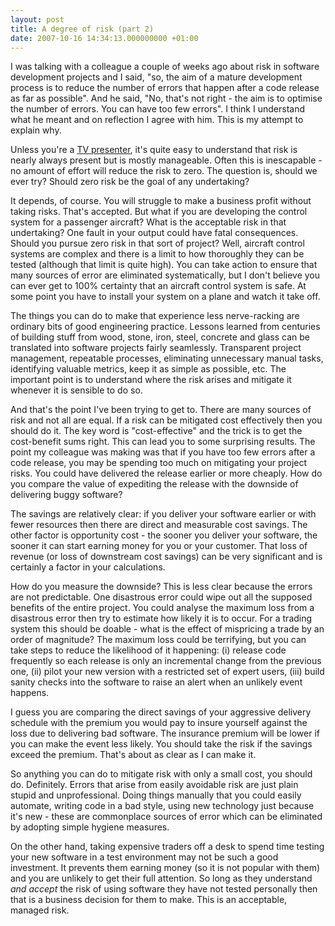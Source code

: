 ```yaml
---
layout: post
title: A degree of risk (part 2)
date: 2007-10-16 14:34:13.000000000 +01:00
---
```

I was talking with a colleague a couple of weeks ago about risk in software development projects and I said, "so, the aim of a mature development process is to reduce the number of errors that happen after a code release as far as possible". And he said, "No, that's not right - the aim is to optimise the number of errors. You can have too few errors". I think I understand what he meant and on reflection I agree with him. This is my attempt to explain why.

Unless you're a <a href="https://www.dominicsayers.com/2007/10/12/a-degree-of-risk-part-1/">TV presenter</a>, it's quite easy to understand that risk is nearly always present but is mostly manageable. Often this is inescapable - no amount of effort will reduce the risk to zero. The question is, should we ever try? Should zero risk be the goal of any undertaking?

It depends, of course. You will struggle to make a business profit without taking risks. That's accepted. But what if you are developing the control system for a passenger aircraft? What is the acceptable risk in that undertaking? One fault in your output could have fatal consequences. Should you pursue zero risk in that sort of project? Well, aircraft control systems are complex and there is a limit to how thoroughly they can be tested (although that limit is quite high). You can take action to ensure that many sources of error are eliminated systematically, but I don't believe you can ever get to 100% certainty that an aircraft control system is safe. At some point you have to install your system on a plane and watch it take off.

The things you can do to make that experience less nerve-racking are ordinary bits of good engineering practice. Lessons learned from centuries of building stuff from wood, stone, iron, steel, concrete and glass can be translated into software projects fairly seamlessly. Transparent project management, repeatable processes, eliminating unnecessary manual tasks, identifying valuable metrics, keep it as simple as possible, etc. The important point is to understand where the risk arises and mitigate it whenever it is sensible to do so.

And that's the point I've been trying to get to. There are many sources of risk and not all are equal. If a risk can be mitigated cost effectively then you should do it. The key word is "cost-effective" and the trick is to get the cost-benefit sums right. This can lead you to some surprising results. The point my colleague was making was that if you have too few errors after a code release, you may be spending too much on mitigating your project risks. You could have delivered the release earlier or more cheaply. How do you compare the value of expediting the release with the downside of delivering buggy software?

The savings are relatively clear: if you deliver your software earlier or with fewer resources then there are direct and measurable cost savings. The other factor is opportunity cost - the sooner you deliver your software, the sooner it can start earning money for you or your customer. That loss of revenue (or loss of downstream cost savings) can be very significant and is certainly a factor in your calculations.

How do you measure the downside? This is less clear because the errors are not predictable. One disastrous error could wipe out all the supposed benefits of the entire project. You could analyse the maximum loss from a disastrous error then try to estimate how likely it is to occur. For a trading system this should be doable - what is the effect of mispricing a trade by an order of magnitude? The maximum loss could be terrifying, but you can take steps to reduce the likelihood of it happening: (i) release code frequently so each release is only an incremental change from the previous one, (ii) pilot your new version with a restricted set of expert users, (iii) build sanity checks into the software to raise an alert when an unlikely event happens.

I guess you are comparing the direct savings of your aggressive delivery schedule with the premium you would pay to insure yourself against the loss due to delivering bad software. The insurance premium will be lower if you can make the event less likely. You should take the risk if the savings exceed the premium. That's about as clear as I can make it.

So anything you can do to mitigate risk with only a small cost, you should do. Definitely. Errors that arise from easily avoidable risk are just plain stupid and unprofessional. Doing things manually that you could easily automate, writing code in a bad style, using new technology just because it's new - these are commonplace sources of error which can be eliminated by adopting simple hygiene measures.

On the other hand, taking expensive traders off a desk to spend time testing your new software in a test environment may not be such a good investment. It prevents them earning money (so it is not popular with them) and you are unlikely to get their full attention. So long as they understand <em>and accept</em> the risk of using software they have not tested personally then that is a business decision for them to make. This is an acceptable, managed risk.
